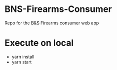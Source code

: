 # BNS-Firearms-Consumer
Repo for the B&amp;S Firearms consumer web app

# Execute on local
- yarn install
- yarn start